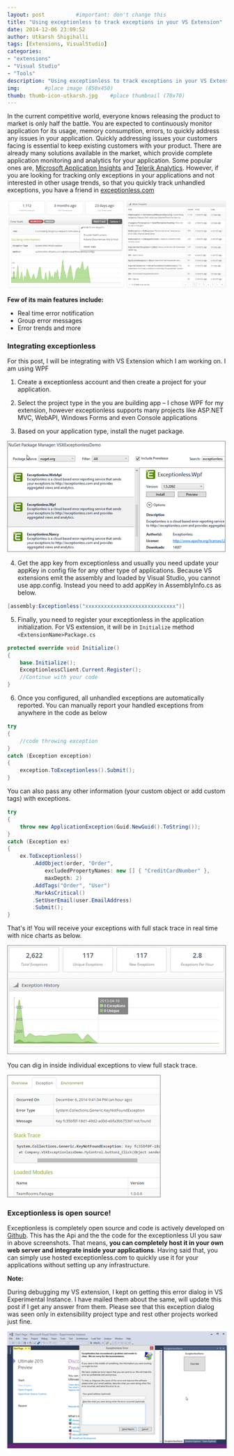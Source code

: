 ```yaml
---
layout: post          #important: don't change this
title: "Using exceptionless to track exceptions in your VS Extension"
date: 2014-12-06 23:09:52
author: Utkarsh Shigihalli
tags: [Extensions, VisualStudio]
categories:
- "extensions"
- "Visual Studio"
- "Tools"
description: "Using exceptionless to track exceptions in your VS Extension"
img:        #place image (850x450)
thumb: thumb-icon-utkarsh.jpg    #place thumbnail (70x70)
---
```

In the current competitive world, everyone knows releasing the product to market is only half the battle. You are expected to continuously monitor application for its usage, memory consumption, errors, to quickly address any issues in your application. Quickly addressing issues your customers facing is essential to keep existing customers with your product. There are already many solutions available in the market, which provide complete application monitoring and analytics for your application. Some popular ones are, [Microsoft Application Insights](http://www.visualstudio.com/en-us/explore/application-insights-vs.aspx) and [Telerik Analytics](http://www.telerik.com/analytics). However, if you are looking for tracking only exceptions in your applications and not interested in other usage trends, so that you quickly track unhandled exceptions, you have a friend in [exceptionless.com](https://exceptionless.com/)

![image](/images/screenshots/utkarsh//2014_12_06_using_exceptionless_to_track_Image1.png "image")

**Few of its main features include:**

*   Real time error notification 
*   Group error messages 
*   Error trends and more   

### Integrating exceptionless

For this post, I will be integrating with VS Extension which I am working on. I am using WPF 

1. Create a exceptionless account and then create a project for your application.

2. Select the project type in the you are building app – I chose WPF for my extension, however exceptionless supports many projects like ASP.NET MVC, WebAPI, Windows Forms and even Console applications

3. Based on your application type, install the nuget package.

![image](/images/screenshots/utkarsh//2014_12_06_using_exceptionless_to_track_Image2.png "image")

4. Get the app key from exceptionless and usually you need update your appKey in config file for any other type of applications. Because VS extensions emit the assembly and loaded by Visual Studio, you cannot use app.config. Instead you need to add appKey in AssemblyInfo.cs as below.

```cs
[assembly:Exceptionless("xxxxxxxxxxxxxxxxxxxxxxxxxxxxx")]
```

5. Finally, you need to register your exceptionless in the application initialization. For VS extension, it will be in `Initialize` method `<ExtensionName>Package.cs`

```cs
protected override void Initialize()
{
    base.Initialize();
    ExceptionlessClient.Current.Register();
    //Continue with your code
}
```
6. Once you configured, all unhandled exceptions are automatically reported. You can manually report your handled exceptions from anywhere in the code as below

```cs
try
{
    //code throwing exception
}
catch (Exception exception)
{
    exception.ToExceptionless().Submit();
}
```

You can also pass any other information (your custom object or add custom tags) with exceptions. 

```cs
try 
{
    throw new ApplicationException(Guid.NewGuid().ToString());
} 
catch (Exception ex) 
{
    ex.ToExceptionless()
        .AddObject(order, "Order", 
			excludedPropertyNames: new [] { "CreditCardNumber" }, 
			maxDepth: 2)
        .AddTags("Order", "User")
        .MarkAsCritical()
        .SetUserEmail(user.EmailAddress)
        .Submit();
}
```

That's it! You will receive your exceptions with full stack trace in real time with nice charts as below.

![image](/images/screenshots/utkarsh//2014_12_06_using_exceptionless_to_track_Image3.png "image")

You can dig in inside individual exceptions to view full stack trace.

![image](/images/screenshots/utkarsh//2014_12_06_using_exceptionless_to_track_Image4.png "image")

### Exceptionless is open source!

Exceptionless is completely open source and code is actively developed on [Github](https://github.com/exceptionless/Exceptionless). This has the Api and the the code for the exceptionless UI you saw in above screenshots. That means, **you can completely host it in your own web server and integrate inside your applications**. Having said that, you can simply use hosted exceptionless.com to quickly use it for your applications without setting up any infrastructure.

**Note:**

During debugging my VS extension, I kept on getting this error dialog in VS Experimental Instance. I have mailed them about the same, will update this post if I get any answer from them. Please see that this exception dialog was seen only in extensibility project type and rest other projects worked just fine.

![image](/images/screenshots/utkarsh//2014_12_06_using_exceptionless_to_track_Image5.png "image")